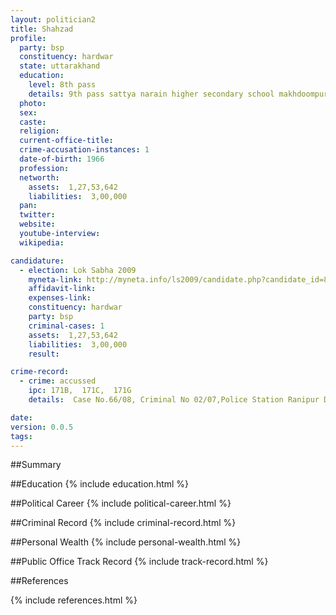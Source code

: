 ```yaml
---
layout: politician2
title: Shahzad
profile: 
  party: bsp
  constituency: hardwar
  state: uttarakhand
  education: 
    level: 8th pass
    details: 9th pass sattya narain higher secondary school makhdoompur haridwar,1981-82
  photo: 
  sex: 
  caste: 
  religion: 
  current-office-title: 
  crime-accusation-instances: 1
  date-of-birth: 1966
  profession: 
  networth: 
    assets:  1,27,53,642
    liabilities:  3,00,000
  pan: 
  twitter: 
  website: 
  youtube-interview: 
  wikipedia: 

candidature: 
  - election: Lok Sabha 2009
    myneta-link: http://myneta.info/ls2009/candidate.php?candidate_id=8280
    affidavit-link: 
    expenses-link: 
    constituency: hardwar 
    party: bsp
    criminal-cases: 1
    assets:  1,27,53,642
    liabilities:  3,00,000
    result:  

crime-record: 
  - crime: accussed
    ipc: 171B,  171C,  171G
    details:  Case No.66/08, Criminal No 02/07,Police Station Ranipur Dist Haridwar, 123 Representation of the People Act,Court C.J.M. Haridwar,Date of Oder 26/11/08  

date: 
version: 0.0.5
tags: 
---
```

##Summary


##Education
{% include education.html %}


##Political Career
{% include political-career.html %}


##Criminal Record
{% include criminal-record.html %}


##Personal Wealth
{% include personal-wealth.html %}


##Public Office Track Record
{% include track-record.html %}


##References


{% include references.html %}